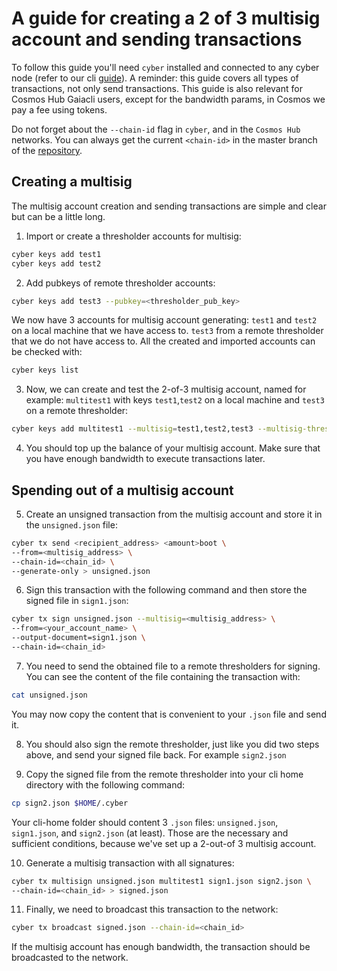 # A guide for creating a 2 of 3 multisig account and sending transactions

To follow this guide you'll need `cyber` installed and connected to any cyber node (refer to our cli [guide](https://github.com/cybercongress/go-cyber/blob/main/docs/ultimate_commands_guide.md)).
A reminder: this guide covers all types of transactions, not only send transactions. This guide is also relevant for Cosmos Hub Gaiacli users, except for the bandwidth params, in Cosmos we pay a fee using tokens.

Do not forget about the `--chain-id` flag in `cyber`, and in the `Cosmos Hub` networks.
You can always get the current `<chain-id>` in the master branch of the [repository](https://github.com/cybercongress/go-cyber).

## Creating a multisig

The multisig account creation and sending transactions are simple and clear but can be a little long.

1. Import or create a thresholder accounts for multisig:

```bash
cyber keys add test1
cyber keys add test2
```

2. Add pubkeys of remote thresholder accounts:

```bash
cyber keys add test3 --pubkey=<thresholder_pub_key>
```

We now have 3 accounts for multisig account generating:
`test1` and `test2` on a local machine that we have access to.
`test3` from a remote thresholder that we do not have access to.
All the created and imported accounts can be checked with:

```bash
cyber keys list
```

3. Now, we can create and test the 2-of-3 multisig account, named for example: `multitest1` with keys `test1`,`test2` on a local machine and `test3` on a remote thresholder:

```bash
cyber keys add multitest1 --multisig=test1,test2,test3 --multisig-threshold=2
```

4. You should top up the balance of your multisig account. Make sure that you have enough bandwidth to execute transactions later.

## Spending out of a multisig account

5. Create an unsigned transaction from the multisig account and store it in the `unsigned.json` file:

```bash
cyber tx send <recipient_address> <amount>boot \
--from=<multisig_address> \
--chain-id=<chain_id> \
--generate-only > unsigned.json
```

6. Sign this transaction with the following command and then store the signed file in `sign1.json`:

```bash
cyber tx sign unsigned.json --multisig=<multisig_address> \
--from=<your_account_name> \
--output-document=sign1.json \
--chain-id=<chain_id>
```

7. You need to send the obtained file to a remote thresholders for signing. You can see the content of the file containing the transaction with:

 ```bash
cat unsigned.json
```

You may now copy the content that is convenient to your `.json` file and send it.

8. You should also sign the remote thresholder, just like you did two steps above, and send your signed file back.
For example `sign2.json`

9. Copy the signed file from the remote thresholder into your cli home directory with the following command:

```bash
cp sign2.json $HOME/.cyber
```

Your cli-home folder should content 3 `.json` files:
`unsigned.json`, `sign1.json`, and `sign2.json` (at least). Those are the necessary and sufficient conditions, because we've set up a 2-out-of 3 multisig account.

10. Generate a multisig transaction with all signatures:

```bash
cyber tx multisign unsigned.json multitest1 sign1.json sign2.json \
--chain-id=<chain_id> > signed.json
```

11. Finally, we need to broadcast this transaction to the network:

```bash
cyber tx broadcast signed.json --chain-id=<chain_id>
```

If the multisig account has enough bandwidth, the transaction should be broadcasted to the network.
